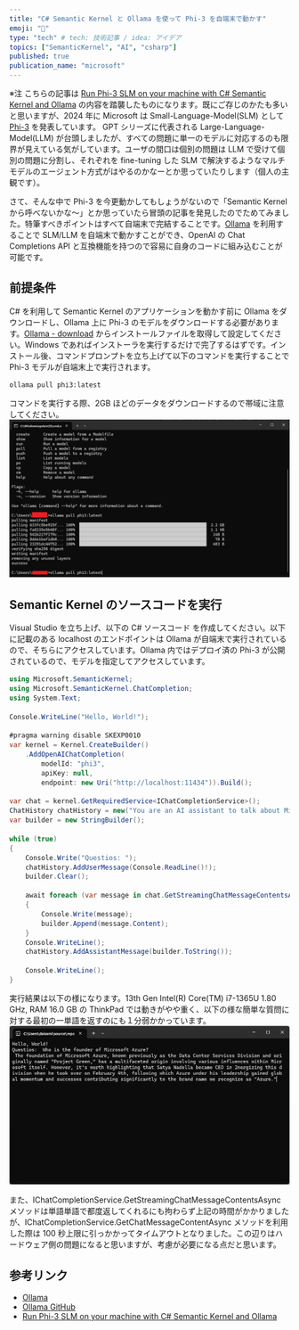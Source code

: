 ```yaml
---
title: "C# Semantic Kernel と Ollama を使って Phi-3 を自端末で動かす"
emoji: "🦔"
type: "tech" # tech: 技術記事 / idea: アイデア
topics: ["SemanticKernel", "AI", "csharp"]
published: true
publication_name: "microsoft"
---
```


※注 こちらの記事は [Run Phi-3 SLM on your machine with C# Semantic Kernel and Ollama](https://laurentkempe.com/2024/05/01/run-phi-3-slm-on-your-machine-with-csharp-semantic-kernel-and-ollama/) の内容を踏襲したものになります。既にご存じのかたも多いと思いますが、2024 年に Microsoft は Small-Language-Model(SLM) として [Phi-3](https://azure.microsoft.com/ja-jp/products/phi-3) を発表しています。
GPT シリーズに代表される Large-Language-Model(LLM) が台頭しましたが、すべての問題に単一のモデルに対応するのも限界が見えている気がしています。ユーザの間口は個別の問題は LLM で受けて個別の問題に分割し、それぞれを fine-tuning した SLM で解決するようなマルチモデルのエージェント方式がはやるのかなーとか思っていたりします（個人の主観です）。

さて、そんな中で Phi-3 を今更動かしてもしょうがないので「Semantic Kernel から呼べないかな～」とか思っていたら冒頭の記事を発見したのでためてみました。特筆すべきポイントはすべて自端末で完結することです。[Ollama](https://www.ollama.com/) を利用することで SLM/LLM を自端末で動かすことができ、OpenAI の Chat Completions API と互換機能を持つので容易に自身のコードに組み込むことが可能です。

## 前提条件
C# を利用して Semantic Kernel のアプリケーションを動かす前に Ollama をダウンロードし、Ollama 上に Phi-3 のモデルをダウンロードする必要があります。[Ollama - download](https://www.ollama.com/download) からインストールファイルを取得して設定してください。Windows であればインストーラを実行するだけで完了するはずです。インストール後、コマンドプロンプトを立ち上げて以下のコマンドを実行することで Phi-3 モデルが自端末上で実行されます。

```txt
ollama pull phi3:latest
```

コマンドを実行する際、2GB ほどのデータをダウンロードするので帯域に注意してください。
![](/images/semantickernel-dotnet-phi3-01/image01.png) 

## Semantic Kernel のソースコードを実行

Visual Studio を立ち上げ、以下の C# ソースコード を作成してください。以下に記載のある localhost のエンドポイントは Ollama が自端末で実行されているので、そちらにアクセスしています。Ollama 内ではデプロイ済の Phi-3 が公開されているので、モデルを指定してアクセスしています。


```csharp
using Microsoft.SemanticKernel;
using Microsoft.SemanticKernel.ChatCompletion;
using System.Text;

Console.WriteLine("Hello, World!");

#pragma warning disable SKEXP0010
var kernel = Kernel.CreateBuilder()
    .AddOpenAIChatCompletion(
        modelId: "phi3", 
        apiKey: null, 
        endpoint: new Uri("http://localhost:11434")).Build();

var chat = kernel.GetRequiredService<IChatCompletionService>();
ChatHistory chatHistory = new("You are an AI assistant to talk about Microsoft Azure history.");
var builder = new StringBuilder();

while (true)
{
    Console.Write("Questios: ");
    chatHistory.AddUserMessage(Console.ReadLine()!);
    builder.Clear();

    await foreach (var message in chat.GetStreamingChatMessageContentsAsync(chatHistory, new PromptExecutionSettings()))
    {
        Console.Write(message);
        builder.Append(message.Content);
    }
    Console.WriteLine();
    chatHistory.AddAssistantMessage(builder.ToString());

    Console.WriteLine();   
}
```

実行結果は以下の様になります。13th Gen Intel(R) Core(TM) i7-1365U 1.80 GHz, RAM 16.0 GB の ThinkPad では動きがやや重く、以下の様な簡単な質問に対する最初の一単語を返すのにも１分弱かかっています。
![](/images/semantickernel-dotnet-phi3-01/image02.png) 

また、IChatCompletionService.GetStreamingChatMessageContentsAsync メソッドは単語単語で都度返してくれるにも拘わらず上記の時間がかかりましたが、IChatCompletionService.GetChatMessageContentAsync メソッドを利用した際は 100 秒上限に引っかかってタイムアウトとなりました。この辺りはハードウェア側の問題になると思いますが、考慮が必要になる点だと思います。

## 参考リンク
- [Ollama](https://www.ollama.com/)
- [Ollama GitHub](https://github.com/ollama/ollama)
- [Run Phi-3 SLM on your machine with C# Semantic Kernel and Ollama](https://laurentkempe.com/2024/05/01/run-phi-3-slm-on-your-machine-with-csharp-semantic-kernel-and-ollama/)
